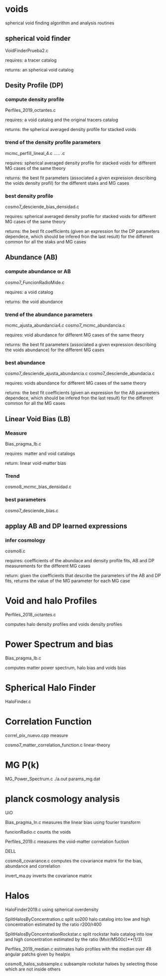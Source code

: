 # voids
spherical void finding algorithm and analysis routines


## spherical void finder
VoidFinderPrueba2.c

requires: a tracer catalog

returns: an spherical void catalog






## Desity Profile (DP)

### compute density profile
Perfiles_2019_octantes.c

requires: a void catalog and the original tracers catalog

returns: the spherical averaged density profile for stacked voids


### trend of the density profile parameters
mcmc_perfill_lineal_4.c ..... .c

requires: spherical averaged density profile for stacked voids for different MG cases of the same theory

returns: the best fit parameters (associated a given expression describing the voids density profil) for the different staks and MG cases

### best density profile
cosmo7_desciende_bias_densidad.c


requires: spherical averaged density profile for stacked voids for different MG cases of the same theory

returns: the best fit coefficients (given an expression for the DP parameters dependece, which should be infered fron the last result) for the different common for all the staks and MG cases






## Abundance (AB)

### compute abundance or AB
cosmo7_FuncionRadioMide.c


requires: a void catalog

returns: the void abundance


### trend of the abundance parameters
mcmc_ajusta_abundancia4.c
cosmo7_mcmc_abundancia.c

requires: void abundance for different MG cases of the same theory

returns: the best fit parameters (associated a given expression describing the voids abundance) for the different MG cases

### best abundance
cosmo7_desciende_ajusta_abundancia.c
cosmo7_desciende_abundacia.c

requires: voids abundance for different MG cases of the same theory

returns: the best fit coefficients (given an expression for the AB parameters dependece, which should be infered fron the last result) for the different common for all the MG cases




## Linear Void Bias (LB)


### Measure
Bias_pragma_lb.c

requires: matter and void catalogs

return: linear void-matter bias

### Trend
cosmo8_mcmc_bias_densidad.c

### best parameters
cosmo7_desciende_bias.c






## applay AB and DP learned expressions

### infer cosmology
cosmo8.c

requires: coefficients of the abundace and density profile fits, AB and DP measurements for the different MG cases

return: given the coefficients that describe the parameters of the AB and DP fits, returns the value of the MG parameter for each MG case









# Void and halo Profiles
Perfiles_2018_octantes.c

computes halo density profiles and voids density profiles


# Power Spectrum and bias
Bias_pragma_lb.c

computes matter power spectrum, halo bias and voids bias


# Spherical Halo Finder
HaloFinder.c


# Correlation Function
correl_pix_nuevo.cpp  measure

cosmo7_matter_correlation_function.c  linear-theory




# MG P(k)
MG_Power_Spectrum.c ./a.out params_mg.dat





# planck cosmology analysis

UiO

Bias_pragma_ln.c measures the linear bias using fourier transform

funcionRadio.c counts the voids

Perfiles_2019.c measures the void-matter correlation fuction

DELL

cosmo8_covariance.c computes the covariance matrix for the bias, abundance and correlation

invert_ma.py inverts the covariance matrix




# Halos

HaloFinder2019.c using spherical overdensity

SplitHalosByConcentration.c split so200 halo catalog into low and high concentration estimated by the ratio r200/r400

SplitHalosByConcentrationRockstar.c split rockstar halo catalog into low and high concentration estimated by the ratio (Mvir/M500c)**(1/3)

Perfiles_2019_median.c estimates halo profiles with the median over 48 angular patchs given by healpix

cosmo8_halos_subsample.c subsample rockstar haloes by selecting those which are not inside others



